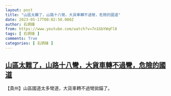 ```yaml
---
layout: post
title: "山區太難了，山路十八彎，大貨車轉不過彎，危險的國道"
date: 2023-05-17T00:02:50.000Z
author: 石炳鋒
from: https://www.youtube.com/watch?v=7n1GbYWqFl8
tags: [ 石炳锋 ]
comments: True
categories: [ 石炳锋 ]
---
```

<!--1684281770000-->
[山區太難了，山路十八彎，大貨車轉不過彎，危險的國道](https://www.youtube.com/watch?v=7n1GbYWqFl8)
------

<div>
【貴州】山區國道太多彎道，大貨車轉不過彎拋錨了。
</div>
